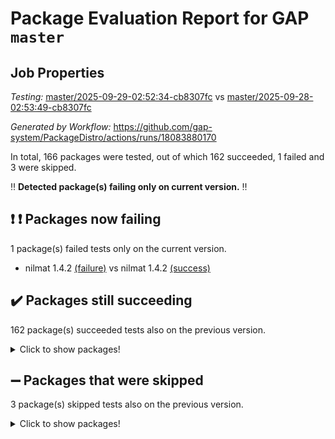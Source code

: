 # Package Evaluation Report for GAP `master`

## Job Properties

*Testing:* [master/2025-09-29-02:52:34-cb8307fc](https://github.com/gap-system/PackageDistro/blob/data/reports/master/2025-09-29-02:52:34-cb8307fc) vs [master/2025-09-28-02:53:49-cb8307fc](https://github.com/gap-system/PackageDistro/blob/data/reports/master/2025-09-28-02:53:49-cb8307fc)

*Generated by Workflow:* https://github.com/gap-system/PackageDistro/actions/runs/18083880170

In total, 166 packages were tested, out of which 162 succeeded, 1 failed and 3 were skipped.

:bangbang: **Detected package(s) failing only on current version.** :bangbang:

## :exclamation: :exclamation: Packages now failing

1 package(s) failed tests only on the current version.
- nilmat 1.4.2 [(failure)](https://github.com/gap-system/PackageDistro/actions/runs/18083880170/job/51451725831) vs nilmat 1.4.2 [(success)](https://github.com/gap-system/PackageDistro/actions/runs/18068097902/job/51413905703)

## :heavy_check_mark: Packages still succeeding

162 package(s) succeeded tests also on the previous version.
<details><summary>Click to show packages!</summary>

- 4ti2interface 2024.11-01 [(success)](https://github.com/gap-system/PackageDistro/actions/runs/18083880170/job/51451725601)
- ace 5.7.0 [(success)](https://github.com/gap-system/PackageDistro/actions/runs/18083880170/job/51451725632)
- aclib 1.3.3 [(success)](https://github.com/gap-system/PackageDistro/actions/runs/18083880170/job/51451725645)
- agt 0.3.1 [(success)](https://github.com/gap-system/PackageDistro/actions/runs/18083880170/job/51451725620)
- alco 1.1.2 [(success)](https://github.com/gap-system/PackageDistro/actions/runs/18083880170/job/51451725610)
- alnuth 3.2.1 [(success)](https://github.com/gap-system/PackageDistro/actions/runs/18083880170/job/51451725604)
- anupq 3.3.2 [(success)](https://github.com/gap-system/PackageDistro/actions/runs/18083880170/job/51451725638)
- atlasrep 2.1.9 [(success)](https://github.com/gap-system/PackageDistro/actions/runs/18083880170/job/51451725649)
- autodoc 2025.05.09 [(success)](https://github.com/gap-system/PackageDistro/actions/runs/18083880170/job/51451725627)
- automata 1.16 [(success)](https://github.com/gap-system/PackageDistro/actions/runs/18083880170/job/51451725686)
- automgrp 1.3.3 [(success)](https://github.com/gap-system/PackageDistro/actions/runs/18083880170/job/51451725651)
- autpgrp 1.11.1 [(success)](https://github.com/gap-system/PackageDistro/actions/runs/18083880170/job/51451725640)
- cap 2025.09-04 [(success)](https://github.com/gap-system/PackageDistro/actions/runs/18083880170/job/51451725647)
- caratinterface 2.3.7 [(success)](https://github.com/gap-system/PackageDistro/actions/runs/18083880170/job/51451725662)
- cddinterface 2025.06.24 [(success)](https://github.com/gap-system/PackageDistro/actions/runs/18083880170/job/51451725641)
- circle 1.6.6 [(success)](https://github.com/gap-system/PackageDistro/actions/runs/18083880170/job/51451725635)
- classicpres 1.22 [(success)](https://github.com/gap-system/PackageDistro/actions/runs/18083880170/job/51451725639)
- cohomolo 1.6.11 [(success)](https://github.com/gap-system/PackageDistro/actions/runs/18083880170/job/51451725652)
- congruence 1.2.7 [(success)](https://github.com/gap-system/PackageDistro/actions/runs/18083880170/job/51451725693)
- corefreesub 0.6 [(success)](https://github.com/gap-system/PackageDistro/actions/runs/18083880170/job/51451725696)
- corelg 1.57 [(success)](https://github.com/gap-system/PackageDistro/actions/runs/18083880170/job/51451725669)
- crime 1.6 [(success)](https://github.com/gap-system/PackageDistro/actions/runs/18083880170/job/51451725667)
- crisp 1.4.8 [(success)](https://github.com/gap-system/PackageDistro/actions/runs/18083880170/job/51451725675)
- crypting 0.10.6 [(success)](https://github.com/gap-system/PackageDistro/actions/runs/18083880170/job/51451725713)
- cryst 4.1.30 [(success)](https://github.com/gap-system/PackageDistro/actions/runs/18083880170/job/51451725668)
- crystcat 1.1.10 [(success)](https://github.com/gap-system/PackageDistro/actions/runs/18083880170/job/51451725682)
- ctbllib 1.3.11 [(success)](https://github.com/gap-system/PackageDistro/actions/runs/18083880170/job/51451725681)
- cubefree 1.21 [(success)](https://github.com/gap-system/PackageDistro/actions/runs/18083880170/job/51451725664)
- curlinterface 2.4.2 [(success)](https://github.com/gap-system/PackageDistro/actions/runs/18083880170/job/51451725699)
- cvec 2.8.4 [(success)](https://github.com/gap-system/PackageDistro/actions/runs/18083880170/job/51451725714)
- datastructures 0.3.3 [(success)](https://github.com/gap-system/PackageDistro/actions/runs/18083880170/job/51451725685)
- deepthought 1.0.9 [(success)](https://github.com/gap-system/PackageDistro/actions/runs/18083880170/job/51451725688)
- design 1.8.2 [(success)](https://github.com/gap-system/PackageDistro/actions/runs/18083880170/job/51451725689)
- difsets 2.3.1 [(success)](https://github.com/gap-system/PackageDistro/actions/runs/18083880170/job/51451725683)
- digraphs 1.13.1 [(success)](https://github.com/gap-system/PackageDistro/actions/runs/18083880170/job/51451725691)
- edim 1.3.8 [(success)](https://github.com/gap-system/PackageDistro/actions/runs/18083880170/job/51451725721)
- example 4.4.1 [(success)](https://github.com/gap-system/PackageDistro/actions/runs/18083880170/job/51451725710)
- examplesforhomalg 2023.10-01 [(success)](https://github.com/gap-system/PackageDistro/actions/runs/18083880170/job/51451725687)
- factint 1.6.3 [(success)](https://github.com/gap-system/PackageDistro/actions/runs/18083880170/job/51451725694)
- ferret 1.0.15 [(success)](https://github.com/gap-system/PackageDistro/actions/runs/18083880170/job/51451725703)
- fga 1.5.0 [(success)](https://github.com/gap-system/PackageDistro/actions/runs/18083880170/job/51451725733)
- fining 1.5.6 [(success)](https://github.com/gap-system/PackageDistro/actions/runs/18083880170/job/51451725708)
- float 1.0.9 [(success)](https://github.com/gap-system/PackageDistro/actions/runs/18083880170/job/51451725705)
- format 1.4.4 [(success)](https://github.com/gap-system/PackageDistro/actions/runs/18083880170/job/51451725707)
- forms 1.2.13 [(success)](https://github.com/gap-system/PackageDistro/actions/runs/18083880170/job/51451725726)
- fplsa 1.2.7 [(success)](https://github.com/gap-system/PackageDistro/actions/runs/18083880170/job/51451726005)
- fr 2.4.13 [(success)](https://github.com/gap-system/PackageDistro/actions/runs/18083880170/job/51451725727)
- francy 2.0.3 [(success)](https://github.com/gap-system/PackageDistro/actions/runs/18083880170/job/51451725742)
- fwtree 1.3 [(success)](https://github.com/gap-system/PackageDistro/actions/runs/18083880170/job/51451725729)
- gapdoc 1.6.7 [(success)](https://github.com/gap-system/PackageDistro/actions/runs/18083880170/job/51451725738)
- gauss 2024.11-01 [(success)](https://github.com/gap-system/PackageDistro/actions/runs/18083880170/job/51451725736)
- gaussforhomalg 2024.08-01 [(success)](https://github.com/gap-system/PackageDistro/actions/runs/18083880170/job/51451725775)
- gbnp 1.1.0 [(success)](https://github.com/gap-system/PackageDistro/actions/runs/18083880170/job/51451725732)
- generalizedmorphismsforcap 2025.08-01 [(success)](https://github.com/gap-system/PackageDistro/actions/runs/18083880170/job/51451725743)
- genss 1.6.9 [(success)](https://github.com/gap-system/PackageDistro/actions/runs/18083880170/job/51451725723)
- gradedmodules 2024.12-01 [(success)](https://github.com/gap-system/PackageDistro/actions/runs/18083880170/job/51451725741)
- gradedringforhomalg 2024.07-01 [(success)](https://github.com/gap-system/PackageDistro/actions/runs/18083880170/job/51451725749)
- grape 4.9.3 [(success)](https://github.com/gap-system/PackageDistro/actions/runs/18083880170/job/51451725745)
- groupoids 1.79 [(success)](https://github.com/gap-system/PackageDistro/actions/runs/18083880170/job/51451725753)
- grpconst 2.6.5 [(success)](https://github.com/gap-system/PackageDistro/actions/runs/18083880170/job/51451725758)
- guarana 0.96.3 [(success)](https://github.com/gap-system/PackageDistro/actions/runs/18083880170/job/51451725792)
- guava 3.20 [(success)](https://github.com/gap-system/PackageDistro/actions/runs/18083880170/job/51451725768)
- hap 1.70 [(success)](https://github.com/gap-system/PackageDistro/actions/runs/18083880170/job/51451725756)
- hapcryst 0.1.15 [(success)](https://github.com/gap-system/PackageDistro/actions/runs/18083880170/job/51451725762)
- hecke 1.5.4 [(success)](https://github.com/gap-system/PackageDistro/actions/runs/18083880170/job/51451725750)
- help 4.0 [(success)](https://github.com/gap-system/PackageDistro/actions/runs/18083880170/job/51451725791)
- homalg 2024.01-01 [(success)](https://github.com/gap-system/PackageDistro/actions/runs/18083880170/job/51451725780)
- homalgtocas 2025.08-01 [(success)](https://github.com/gap-system/PackageDistro/actions/runs/18083880170/job/51451725757)
- ibnp 0.17 [(success)](https://github.com/gap-system/PackageDistro/actions/runs/18083880170/job/51451725786)
- idrel 2.48 [(success)](https://github.com/gap-system/PackageDistro/actions/runs/18083880170/job/51451725769)
- images 1.3.3 [(success)](https://github.com/gap-system/PackageDistro/actions/runs/18083880170/job/51451725773)
- inducereduce 1.1 [(success)](https://github.com/gap-system/PackageDistro/actions/runs/18083880170/job/51451725781)
- intpic 0.4.0 [(success)](https://github.com/gap-system/PackageDistro/actions/runs/18083880170/job/51451725788)
- io 4.9.3 [(success)](https://github.com/gap-system/PackageDistro/actions/runs/18083880170/job/51451725799)
- io_forhomalg 2023.02-04 [(success)](https://github.com/gap-system/PackageDistro/actions/runs/18083880170/job/51451725777)
- irredsol 1.4.4 [(success)](https://github.com/gap-system/PackageDistro/actions/runs/18083880170/job/51451725787)
- json 2.2.3 [(success)](https://github.com/gap-system/PackageDistro/actions/runs/18083880170/job/51451725801)
- jupyterkernel 1.5.1 [(success)](https://github.com/gap-system/PackageDistro/actions/runs/18083880170/job/51451725816)
- jupyterviz 1.5.6 [(success)](https://github.com/gap-system/PackageDistro/actions/runs/18083880170/job/51451725783)
- kan 1.37 [(success)](https://github.com/gap-system/PackageDistro/actions/runs/18083880170/job/51451725795)
- kbmag 1.5.11 [(success)](https://github.com/gap-system/PackageDistro/actions/runs/18083880170/job/51451725774)
- laguna 3.9.7 [(success)](https://github.com/gap-system/PackageDistro/actions/runs/18083880170/job/51451725785)
- liealgdb 2.3.0 [(success)](https://github.com/gap-system/PackageDistro/actions/runs/18083880170/job/51451725776)
- liepring 2.9.1 [(success)](https://github.com/gap-system/PackageDistro/actions/runs/18083880170/job/51451725778)
- liering 2.4.2 [(success)](https://github.com/gap-system/PackageDistro/actions/runs/18083880170/job/51451725782)
- linearalgebraforcap 2025.09-01 [(success)](https://github.com/gap-system/PackageDistro/actions/runs/18083880170/job/51451725804)
- lins 0.9 [(success)](https://github.com/gap-system/PackageDistro/actions/runs/18083880170/job/51451725790)
- localizeringforhomalg 2023.10-01 [(success)](https://github.com/gap-system/PackageDistro/actions/runs/18083880170/job/51451725810)
- loops 3.4.4 [(success)](https://github.com/gap-system/PackageDistro/actions/runs/18083880170/job/51451725813)
- lpres 1.1.1 [(success)](https://github.com/gap-system/PackageDistro/actions/runs/18083880170/job/51451725797)
- majoranaalgebras 1.5.2 [(success)](https://github.com/gap-system/PackageDistro/actions/runs/18083880170/job/51451725808)
- mapclass 1.4.6 [(success)](https://github.com/gap-system/PackageDistro/actions/runs/18083880170/job/51451725809)
- matgrp 0.72 [(success)](https://github.com/gap-system/PackageDistro/actions/runs/18083880170/job/51451725881)
- matricesforhomalg 2025.09-01 [(success)](https://github.com/gap-system/PackageDistro/actions/runs/18083880170/job/51451725833)
- modisom 3.0.0 [(success)](https://github.com/gap-system/PackageDistro/actions/runs/18083880170/job/51451725811)
- modulepresentationsforcap 2025.09-01 [(success)](https://github.com/gap-system/PackageDistro/actions/runs/18083880170/job/51451725819)
- modules 2024.12-01 [(success)](https://github.com/gap-system/PackageDistro/actions/runs/18083880170/job/51451725857)
- monoidalcategories 2025.08-02 [(success)](https://github.com/gap-system/PackageDistro/actions/runs/18083880170/job/51451725821)
- nconvex 2024.12-01 [(success)](https://github.com/gap-system/PackageDistro/actions/runs/18083880170/job/51451725822)
- nock 1.5 [(success)](https://github.com/gap-system/PackageDistro/actions/runs/18083880170/job/51451725854)
- normalizinterface 1.4.1 [(success)](https://github.com/gap-system/PackageDistro/actions/runs/18083880170/job/51451725843)
- nq 2.5.11 [(success)](https://github.com/gap-system/PackageDistro/actions/runs/18083880170/job/51451725870)
- numericalsgps 1.4.0 [(success)](https://github.com/gap-system/PackageDistro/actions/runs/18083880170/job/51451725835)
- openmath 11.5.3 [(success)](https://github.com/gap-system/PackageDistro/actions/runs/18083880170/job/51451725851)
- orb 5.0.1 [(success)](https://github.com/gap-system/PackageDistro/actions/runs/18083880170/job/51451725930)
- packagemanager 1.6.3 [(success)](https://github.com/gap-system/PackageDistro/actions/runs/18083880170/job/51451725837)
- patternclass 2.4.5 [(success)](https://github.com/gap-system/PackageDistro/actions/runs/18083880170/job/51451725834)
- permut 2.0.5 [(success)](https://github.com/gap-system/PackageDistro/actions/runs/18083880170/job/51451725861)
- polenta 1.3.11 [(success)](https://github.com/gap-system/PackageDistro/actions/runs/18083880170/job/51451725855)
- polycyclic 2.17 [(success)](https://github.com/gap-system/PackageDistro/actions/runs/18083880170/job/51451725844)
- polymaking 0.8.7 [(success)](https://github.com/gap-system/PackageDistro/actions/runs/18083880170/job/51451725845)
- primgrp 4.0.1 [(success)](https://github.com/gap-system/PackageDistro/actions/runs/18083880170/job/51451725863)
- profiling 2.6.2 [(success)](https://github.com/gap-system/PackageDistro/actions/runs/18083880170/job/51451725838)
- qdistrnd 0.9.5 [(success)](https://github.com/gap-system/PackageDistro/actions/runs/18083880170/job/51451725840)
- qpa 1.35 [(success)](https://github.com/gap-system/PackageDistro/actions/runs/18083880170/job/51451725868)
- quagroup 1.8.4 [(success)](https://github.com/gap-system/PackageDistro/actions/runs/18083880170/job/51451725866)
- radiroot 2.9 [(success)](https://github.com/gap-system/PackageDistro/actions/runs/18083880170/job/51451725842)
- rcwa 4.8.0 [(success)](https://github.com/gap-system/PackageDistro/actions/runs/18083880170/job/51451725841)
- rds 1.9 [(success)](https://github.com/gap-system/PackageDistro/actions/runs/18083880170/job/51451725859)
- recog 1.4.4 [(success)](https://github.com/gap-system/PackageDistro/actions/runs/18083880170/job/51451725875)
- repndecomp 1.3.1 [(success)](https://github.com/gap-system/PackageDistro/actions/runs/18083880170/job/51451725852)
- repsn 3.1.2 [(success)](https://github.com/gap-system/PackageDistro/actions/runs/18083880170/job/51451725850)
- resclasses 4.7.4 [(success)](https://github.com/gap-system/PackageDistro/actions/runs/18083880170/job/51451725907)
- ringsforhomalg 2024.11-02 [(success)](https://github.com/gap-system/PackageDistro/actions/runs/18083880170/job/51451725867)
- sco 2023.08-01 [(success)](https://github.com/gap-system/PackageDistro/actions/runs/18083880170/job/51451725894)
- scscp 2.4.4 [(success)](https://github.com/gap-system/PackageDistro/actions/runs/18083880170/job/51451725884)
- semigroups 5.5.4 [(success)](https://github.com/gap-system/PackageDistro/actions/runs/18083880170/job/51451725862)
- sglppow 2.4 [(success)](https://github.com/gap-system/PackageDistro/actions/runs/18083880170/job/51451725865)
- sgpviz 0.999.6 [(success)](https://github.com/gap-system/PackageDistro/actions/runs/18083880170/job/51451725880)
- simpcomp 2.1.14 [(success)](https://github.com/gap-system/PackageDistro/actions/runs/18083880170/job/51451725869)
- singular 2025.08.26 [(success)](https://github.com/gap-system/PackageDistro/actions/runs/18083880170/job/51451725909)
- sl2reps 1.1 [(success)](https://github.com/gap-system/PackageDistro/actions/runs/18083880170/job/51451725892)
- sla 1.6.2 [(success)](https://github.com/gap-system/PackageDistro/actions/runs/18083880170/job/51451725878)
- smallantimagmas 0.5.1 [(success)](https://github.com/gap-system/PackageDistro/actions/runs/18083880170/job/51451725904)
- smallclassnr 1.4.1 [(success)](https://github.com/gap-system/PackageDistro/actions/runs/18083880170/job/51451725872)
- smallgrp 1.5.4 [(success)](https://github.com/gap-system/PackageDistro/actions/runs/18083880170/job/51451725885)
- smallsemi 0.7.2 [(success)](https://github.com/gap-system/PackageDistro/actions/runs/18083880170/job/51451725917)
- sonata 2.9.7 [(success)](https://github.com/gap-system/PackageDistro/actions/runs/18083880170/job/51451725920)
- sophus 1.27 [(success)](https://github.com/gap-system/PackageDistro/actions/runs/18083880170/job/51451725898)
- sotgrps 1.3 [(success)](https://github.com/gap-system/PackageDistro/actions/runs/18083880170/job/51451725928)
- spinsym 1.5.2 [(success)](https://github.com/gap-system/PackageDistro/actions/runs/18083880170/job/51451725903)
- standardff 1.0 [(success)](https://github.com/gap-system/PackageDistro/actions/runs/18083880170/job/51451725890)
- symbcompcc 1.3.2 [(success)](https://github.com/gap-system/PackageDistro/actions/runs/18083880170/job/51451725908)
- thelma 1.3 [(success)](https://github.com/gap-system/PackageDistro/actions/runs/18083880170/job/51451725893)
- tomlib 1.2.11 [(success)](https://github.com/gap-system/PackageDistro/actions/runs/18083880170/job/51451725914)
- toolsforhomalg 2025.05-01 [(success)](https://github.com/gap-system/PackageDistro/actions/runs/18083880170/job/51451725910)
- toric 1.9.6 [(success)](https://github.com/gap-system/PackageDistro/actions/runs/18083880170/job/51451725921)
- transgrp 3.6.5 [(success)](https://github.com/gap-system/PackageDistro/actions/runs/18083880170/job/51451725918)
- twistedconjugacy 3.1.0 [(success)](https://github.com/gap-system/PackageDistro/actions/runs/18083880170/job/51451725912)
- typeset 1.2.3 [(success)](https://github.com/gap-system/PackageDistro/actions/runs/18083880170/job/51451725926)
- ugaly 4.1.3 [(success)](https://github.com/gap-system/PackageDistro/actions/runs/18083880170/job/51451725937)
- unipot 1.6 [(success)](https://github.com/gap-system/PackageDistro/actions/runs/18083880170/job/51451725924)
- unitlib 5.0.0 [(success)](https://github.com/gap-system/PackageDistro/actions/runs/18083880170/job/51451725954)
- utils 0.92 [(success)](https://github.com/gap-system/PackageDistro/actions/runs/18083880170/job/51451725941)
- uuid 0.7 [(success)](https://github.com/gap-system/PackageDistro/actions/runs/18083880170/job/51451725938)
- walrus 0.9991 [(success)](https://github.com/gap-system/PackageDistro/actions/runs/18083880170/job/51451725944)
- wedderga 4.11.1 [(success)](https://github.com/gap-system/PackageDistro/actions/runs/18083880170/job/51451725935)
- wpe 0.8 [(success)](https://github.com/gap-system/PackageDistro/actions/runs/18083880170/job/51451725940)
- xmod 2.95 [(success)](https://github.com/gap-system/PackageDistro/actions/runs/18083880170/job/51451725946)
- xmodalg 1.32 [(success)](https://github.com/gap-system/PackageDistro/actions/runs/18083880170/job/51451725949)
- yangbaxter 0.10.7 [(success)](https://github.com/gap-system/PackageDistro/actions/runs/18083880170/job/51451725952)
- zeromqinterface 0.17 [(success)](https://github.com/gap-system/PackageDistro/actions/runs/18083880170/job/51451725960)
</details>

## :heavy_minus_sign: Packages that were skipped

3 package(s) skipped tests also on the previous version.
<details><summary>Click to show packages!</summary>

- browse 1.8.21 [(skipped)](https://github.com/gap-system/PackageDistro/actions/runs/18083880170/job/51451367040)
- itc 1.5.1 [(skipped)](https://github.com/gap-system/PackageDistro/actions/runs/18083880170/job/51451367040)
- xgap 4.33 [(skipped)](https://github.com/gap-system/PackageDistro/actions/runs/18083880170/job/51451367040)
</details>

